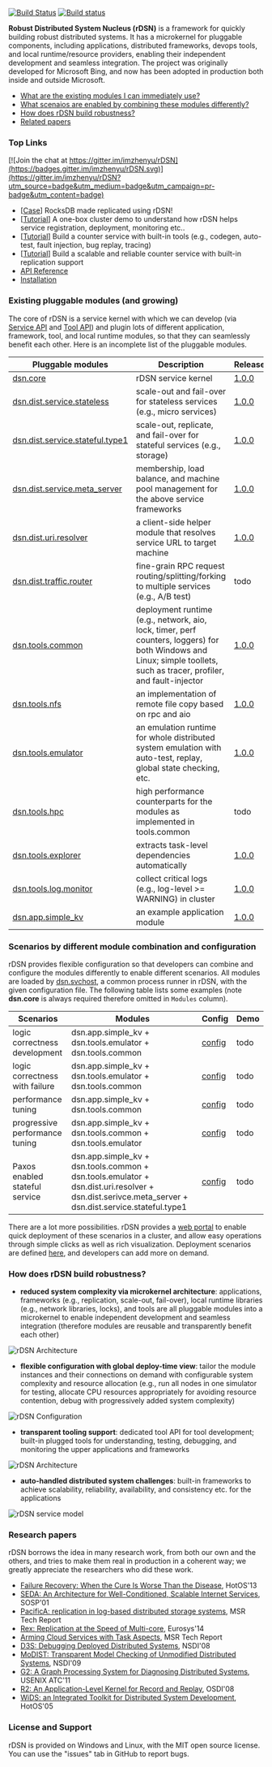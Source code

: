 [![Build Status](https://travis-ci.org/Microsoft/rDSN.svg?branch=master)](https://travis-ci.org/Microsoft/rDSN) [![Build status](https://ci.appveyor.com/api/projects/status/hkryxjf16uhyqie7?svg=true)](https://ci.appveyor.com/project/Microsoft/rdsn)

**Robust Distributed System Nucleus (rDSN)** is a framework for quickly building robust distributed systems. It has a microkernel for pluggable components, including applications, distributed frameworks, devops tools, and local runtime/resource providers, enabling their independent development and seamless integration. The project was originally developed for Microsoft Bing, and now has been adopted in production both inside and outside Microsoft.

* [What are the existing modules I can immediately use?](#existing)
* [What scenaios are enabled by combining these modules differently?](#scenarios)
* [How does rDSN build robustness?](#novel)
* [Related papers](#papers)

### Top Links

[![Join the chat at https://gitter.im/imzhenyu/rDSN](https://badges.gitter.im/imzhenyu/rDSN.svg)](https://gitter.im/imzhenyu/rDSN?utm_source=badge&utm_medium=badge&utm_campaign=pr-badge&utm_content=badge)
 * [[Case](https://github.com/imzhenyu/rocksdb)] RocksDB made replicated using rDSN!
 * [[Tutorial](https://github.com/Microsoft/rDSN/wiki/Tutorial:-one-box-cluster)] A one-box cluster demo to understand how rDSN helps service registration, deployment, monitoring etc..
 * [[Tutorial](https://github.com/Microsoft/rDSN/wiki/Tutorial:-Build-A-Single-Node-Counter-Service)] Build a counter service with built-in tools (e.g., codegen, auto-test, fault injection, bug replay, tracing)
 * [[Tutorial](https://github.com/Microsoft/rDSN/wiki/Tutorial:-Build-A-Scalable-and-Reliable-Counter-Service)] Build a scalable and reliable counter service with built-in replication support
 * [API Reference](http://imzhenyu.github.io/rDSN/documents/v1/html/index.html)
 * [Installation](https://github.com/Microsoft/rDSN/wiki/Installation)

 
### <a name="existing">Existing pluggable modules (and growing) </a>

The core of rDSN is a service kernel with which we can develop (via [Service API](http://imzhenyu.github.io/rDSN/documents/v1/html/group__service-api.html) and [Tool API](http://imzhenyu.github.io/rDSN/documents/v1/html/group__tool-api.html)) and plugin lots of different application, framework, tool, and local runtime modules, so that they can seamlessly benefit each other. Here is an incomplete list of the pluggable modules.

| Pluggable modules | Description | Release |
|--------|-------------|------|
| [dsn.core](https://github.com/Microsoft/rDSN/tree/master/src/core) | rDSN service kernel | [1.0.0](https://github.com/Microsoft/rDSN/releases/tag/v1.0.0) | 
| [dsn.dist.service.stateless](https://github.com/imzhenyu/rDSN.dist.service/tree/master/src/app_daemon)      | scale-out and fail-over for stateless services (e.g., micro services) | [1.0.0](https://github.com/imzhenyu/rDSN.dist.service/releases/tag/v1.0.0) |
| [dsn.dist.service.stateful.type1](https://github.com/imzhenyu/rDSN.dist.service/tree/master/src/replica_server) | scale-out, replicate, and fail-over for stateful services (e.g., storage) | [1.0.0](https://github.com/imzhenyu/rDSN.dist.service/releases/tag/v1.0.0) |
| [dsn.dist.service.meta_server](https://github.com/imzhenyu/rDSN.dist.service/tree/master/src/meta_server)    | membership, load balance, and machine pool management for the above service frameworks | [1.0.0](https://github.com/imzhenyu/rDSN.dist.service/releases/tag/v1.0.0) |
| [dsn.dist.uri.resolver](https://github.com/Microsoft/rDSN/tree/master/src/plugins/dist.uri.resolver)           | a client-side helper module that resolves service URL to target machine | [1.0.0](https://github.com/Microsoft/rDSN/releases/tag/v1.0.0) |
| [dsn.dist.traffic.router](https://github.com/imzhenyu/rDSN.dist.traffic.router)         | fine-grain RPC request routing/splitting/forking to multiple services (e.g., A/B test) | todo |
| [dsn.tools.common](https://github.com/Microsoft/rDSN/tree/master/src/plugins/tools.common)                | deployment runtime (e.g., network, aio, lock, timer, perf counters, loggers) for both Windows and Linux; simple toollets, such as tracer, profiler, and fault-injector | [1.0.0](https://github.com/Microsoft/rDSN/releases/tag/v1.0.0) |
| [dsn.tools.nfs](https://github.com/Microsoft/rDSN/tree/master/src/plugins/tools.nfs)                   | an implementation of remote file copy based on rpc and aio | [1.0.0](https://github.com/Microsoft/rDSN/releases/tag/v1.0.0) |
| [dsn.tools.emulator](https://github.com/Microsoft/rDSN/tree/master/src/plugins/tools.emulator)              | an emulation runtime for whole distributed system emulation with auto-test, replay, global state checking, etc. | [1.0.0](https://github.com/Microsoft/rDSN/releases/tag/v1.0.0) |
| [dsn.tools.hpc](https://github.com/imzhenyu/rDSN.tools.hpc)                   | high performance counterparts for the modules as implemented in tools.common | todo |
| [dsn.tools.explorer](https://github.com/imzhenyu/rDSN.tools.explorer)              | extracts task-level dependencies automatically | [1.0.0](https://github.com/imzhenyu/rDSN.tools.explorer/releases/tag/v1.0.0) |
| [dsn.tools.log.monitor](https://github.com/imzhenyu/rDSN.tools.log.monitor)           | collect critical logs (e.g., log-level >= WARNING) in cluster | [1.0.0](https://github.com/imzhenyu/rDSN.tools.log.monitor/releases/tag/v1.0.0) |
| [dsn.app.simple_kv](https://github.com/Microsoft/rDSN/tree/master/src/plugins/apps.skv)                    | an example application module | [1.0.0](https://github.com/Microsoft/rDSN/releases/tag/v1.0.0) | 

### <a name="scenarios"> Scenarios by different module combination and configuration </a>

rDSN provides flexible configuration so that developers can combine and configure the modules differently to enable different scenarios. All modules are loaded by [dsn.svchost](https://github.com/Microsoft/rDSN/tree/master/src/tools/svchost), a common process runner in rDSN, with the given configuration file. The following table lists some examples (note **dsn.core** is always required therefore omitted in ```Modules``` column).

| Scenarios | Modules  | Config | Demo | 
|----------|---------------|--------|------|
| logic correctness development | dsn.app.simple_kv + dsn.tools.emulator + dsn.tools.common | [config](https://github.com/Microsoft/rDSN/blob/master/tutorial/simple_kv/config.logic.ini)  | todo |
| logic correctness with failure | dsn.app.simple_kv + dsn.tools.emulator + dsn.tools.common | [config](https://github.com/Microsoft/rDSN/blob/master/tutorial/simple_kv/config.logic.failure.ini)  | todo |
| performance tuning | dsn.app.simple_kv + dsn.tools.common | [config](https://github.com/Microsoft/rDSN/blob/master/tutorial/simple_kv/config.logic.perf.ini)  | todo |
| progressive performance tuning | dsn.app.simple_kv + dsn.tools.common + dsn.tools.emulator | [config](https://github.com/Microsoft/rDSN/blob/master/tutorial/simple_kv/config.logic.perf.prog.ini)  | todo |
| Paxos enabled stateful service | dsn.app.simple_kv + dsn.tools.common + dsn.tools.emulator + dsn.dist.uri.resolver + dsn.dist.serivce.meta_server + dsn.dist.service.stateful.type1 | [config](https://github.com/Microsoft/rDSN/blob/master/tutorial/simple_kv/config.stateful.ini)  | todo |

There are a lot more possibilities. rDSN provides a [web portal](https://github.com/Microsoft/rDSN/tree/master/src/tools/webstudio) to enable quick deployment of these scenarios in a cluster, and allow easy operations through simple clicks as well as rich visualization. Deployment scenarios are defined [here](https://github.com/Microsoft/rDSN/blob/master/src/tools/webstudio/app_package/static/js/rdsn.envs.js), and developers can add more on demand. 

### <a name="novel"> How does rDSN build robustness? </a>

 * **reduced system complexity via microkernel architecture**: applications, frameworks (e.g., replication, scale-out, fail-over), local runtime libraries (e.g., network libraries, locks), and tools are all pluggable modules into a microkernel to enable independent development and seamless integration (therefore modules are reusable and transparently benefit each other)

 ![rDSN Architecture](doc/imgs/arch.png)

 * **flexible configuration with global deploy-time view**: tailor the module instances and their connections on demand with configurable system complexity and resource allocation (e.g., run all nodes in one simulator for testing, allocate CPU resources appropriately for avoiding resource contention, debug with progressively added system complexity)

 ![rDSN Configuration](doc/imgs/config.png)

 * **transparent tooling support**: dedicated tool API for tool development; built-in plugged tools for understanding, testing, debugging, and monitoring the upper applications and frameworks

 ![rDSN Architecture](doc/imgs/viz.png)

 * **auto-handled distributed system challenges**: built-in frameworks to achieve scalability, reliability, availability, and consistency etc. for the applications

 ![rDSN service model](doc/imgs/rdsn-layer2.jpg)

### <a name="papers"> Research papers </a>

rDSN borrows the idea in many research work, from both our own and the others, and tries to make them real in production in a coherent way; we greatly appreciate the researchers who did these work.

 * [Failure Recovery: When the Cure Is Worse Than the Disease](https://www.microsoft.com/en-us/research/wp-content/uploads/2016/02/FailureRecoveryBeEvil.pdf), HotOS'13
 * [SEDA: An Architecture for Well-Conditioned, Scalable Internet Services](https://www.eecs.harvard.edu/~mdw/papers/seda-sosp01.pdf), SOSP'01
 * [PacificA: replication in log-based distributed storage systems](https://www.microsoft.com/en-us/research/wp-content/uploads/2008/02/tr-2008-25.pdf), MSR Tech Report
 * [Rex: Replication at the Speed of Multi-core](https://www.microsoft.com/en-us/research/wp-content/uploads/2016/02/ppaxos.pdf), Eurosys'14
 * [Arming Cloud Services with Task Aspects](https://www.microsoft.com/en-us/research/wp-content/uploads/2016/02/zion.techreport.pdf), MSR Tech Report
 * [D3S: Debugging Deployed Distributed Systems](https://www.microsoft.com/en-us/research/wp-content/uploads/2008/02/d3s_nsdi08.pdf), NSDI'08
 * [MoDIST: Transparent Model Checking of Unmodified Distributed Systems](http://www.cs.columbia.edu/~junfeng/papers/modist-nsdi09.pdf), NSDI'09
 * [G2: A Graph Processing System for Diagnosing Distributed Systems](https://www.microsoft.com/en-us/research/wp-content/uploads/2016/02/G2-cr.pdf), USENIX ATC'11
 * [R2: An Application-Level Kernel for Record and Replay](https://www.microsoft.com/en-us/research/wp-content/uploads/2016/02/r2-osdi08.pdf), OSDI'08
 * [WiDS: an Integrated Toolkit for Distributed System Development](https://www.microsoft.com/en-us/research/wp-content/uploads/2005/06/wids.pdf), HotOS'05

### License and Support

rDSN is provided on Windows and Linux, with the MIT open source license. You can use the "issues" tab in GitHub to report bugs.

